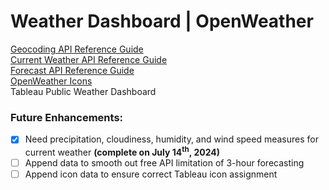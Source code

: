 # Weather Dashboard | OpenWeather

[Geocoding API Reference Guide](https://openweathermap.org/api/geocoding-api)  
[Current Weather API Reference Guide](https://openweathermap.org/current)  
[Forecast API Reference Guide](https://openweathermap.org/forecast5)  
[OpenWeather Icons](https://openweathermap.org/weather-conditions)  
Tableau Public Weather Dashboard

### Future Enhancements:
- [x] Need precipitation, cloudiness, humidity, and wind speed measures for current weather **(complete on July 14<sup>th</sup>, 2024)**
- [ ] Append data to smooth out free API limitation of 3-hour forecasting
- [ ] Append icon data to ensure correct Tableau icon assignment